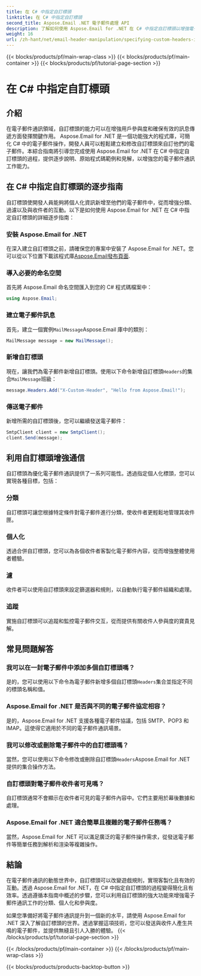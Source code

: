 ```yaml
---
title: 在 C# 中指定自訂標頭
linktitle: 在 C# 中指定自訂標頭
second_title: Aspose.Email .NET 電子郵件處理 API
description: 了解如何使用 Aspose.Email for .NET 在 C# 中指定自訂標頭以增強電子郵件通訊。本逐步指南提供了有關建立個人化電子郵件標題以提高參與度的見解。
weight: 16
url: /zh-hant/net/email-header-manipulation/specifying-custom-headers-in-csharp/
---
```


{{< blocks/products/pf/main-wrap-class >}}
{{< blocks/products/pf/main-container >}}
{{< blocks/products/pf/tutorial-page-section >}}

# 在 C# 中指定自訂標頭



## 介紹

在電子郵件通訊領域，自訂標頭的能力可以在增強用戶參與度和確保有效的訊息傳遞方面發揮關鍵作用。 Aspose.Email for .NET 是一個功能強大的程式庫，可簡化 C# 中的電子郵件操作，開發人員可以輕鬆建立和修改自訂標頭來自訂他們的電子郵件。本綜合指南將引導您完成使用 Aspose.Email for .NET 在 C# 中指定自訂標頭的過程，提供逐步說明、原始程式碼範例和見解，以增強您的電子郵件通訊工作能力。

## 在 C# 中指定自訂標頭的逐步指南

自訂標頭使開發人員能夠將個人化資訊新增至他們的電子郵件中，從而增強分類、過濾以及與收件者的互動。以下是如何使用 Aspose.Email for .NET 在 C# 中指定自訂標頭的詳細逐步指南：

### 安裝 Aspose.Email for .NET

在深入建立自訂標頭之前，請確保您的專案中安裝了 Aspose.Email for .NET。您可以從以下位置下載該程式庫[Aspose.Email發布頁面](https://releases.aspose.com/email/net/).

### 導入必要的命名空間

首先將 Aspose.Email 命名空間匯入到您的 C# 程式碼檔案中：

```csharp
using Aspose.Email;
```

### 建立電子郵件訊息

首先，建立一個實例`MailMessage`Aspose.Email 庫中的類別：

```csharp
MailMessage message = new MailMessage();
```

### 新增自訂標頭

現在，讓我們為電子郵件新增自訂標頭。使用以下命令新增自訂標頭`Headers`的集合`MailMessage`班級：

```csharp
message.Headers.Add("X-Custom-Header", "Hello from Aspose.Email!");
```

### 傳送電子郵件

新增所需的自訂標頭後，您可以繼續發送電子郵件：

```csharp
SmtpClient client = new SmtpClient();
client.Send(message);
```

## 利用自訂標頭增強通信

自訂標頭為優化電子郵件通訊提供了一系列可能性。透過指定個人化標頭，您可以實現各種目標，包括：

### 分類 
 自訂標頭可讓您根據特定條件對電子郵件進行分類，使收件者更輕鬆地管理其收件匣。

### 個人化 
 透過合併自訂標頭，您可以為各個收件者客製化電子郵件內容，從而增強整體使用者體驗。

### 濾 
 收件者可以使用自訂標頭來設定篩選器和規則，以自動執行電子郵件組織和處理。

### 追蹤 
 實施自訂標頭可以追蹤和監控電子郵件交互，從而提供有關收件人參與度的寶貴見解。

## 常見問題解答

### 我可以在一封電子郵件中添加多個自訂標頭嗎？

是的，您可以使用以下命令為電子郵件新增多個自訂標頭`Headers`集合並指定不同的標頭名稱和值。

### Aspose.Email for .NET 是否與不同的電子郵件協定相容？

是的，Aspose.Email for .NET 支援各種電子郵件協議，包括 SMTP、POP3 和 IMAP。這使得它適用於不同的電子郵件通訊場景。

### 我可以修改或刪除電子郵件中的自訂標頭嗎？

當然，您可以使用以下命令修改或刪除自訂標頭`Headers`Aspose.Email for .NET 提供的集合操作方法。

### 自訂標頭對電子郵件收件者可見嗎？

自訂標頭通常不會顯示在收件者可見的電子郵件內容中。它們主要用於幕後數據和處理。

### Aspose.Email for .NET 適合簡單且複雜的電子郵件任務嗎？

當然，Aspose.Email for .NET 可以滿足廣泛的電子郵件操作需求，從發送電子郵件等簡單任務到解析和渲染等複雜操作。

## 結論

在電子郵件通訊的動態世界中，自訂標頭可以改變遊戲規則，實現客製化且有效的互動。透過 Aspose.Email for .NET，在 C# 中指定自訂標頭的過程變得簡化且有效率。透過遵循本指南中概述的步驟，您可以利用自訂標頭的強大功能來增強電子郵件通訊工作的分類、個人化和參與度。

如果您準備好將電子郵件通訊提升到一個新的水平，請使用 Aspose.Email for .NET 深入了解自訂標頭的世界。透過掌握這項技術，您可以發送與收件人產生共鳴的電子郵件，並提供無縫且引人入勝的體驗。
{{< /blocks/products/pf/tutorial-page-section >}}

{{< /blocks/products/pf/main-container >}}
{{< /blocks/products/pf/main-wrap-class >}}

{{< blocks/products/products-backtop-button >}}
